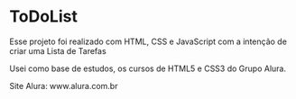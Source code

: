 # ToDoList
<p>Esse projeto foi realizado com HTML, CSS e JavaScript com a intenção de criar uma Lista de Tarefas</p>
<p>Usei como base de estudos, os cursos de HTML5 e CSS3 do Grupo Alura.</p> 
<p>Site Alura: www.alura.com.br</p>
